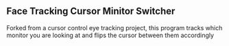 Face Tracking Cursor Minitor Switcher
---
 Forked from a cursor control eye tracking project, this program tracks which monitor you are looking at and flips the cursor between them accordingly 